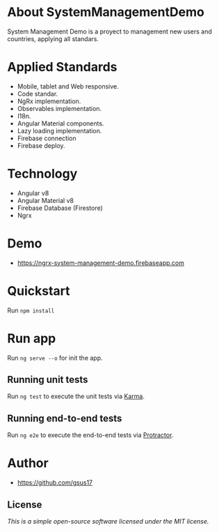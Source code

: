 # About SystemManagementDemo
System Management Demo is a proyect to management new users and countries, applying all standars.

# Applied Standards
* Mobile, tablet and Web responsive.
* Code standar.
* NgRx implementation.
* Observables implementation.
* I18n.
* Angular Material components.
* Lazy loading implementation.
* Firebase connection
* Firebase deploy.

# Technology
* Angular v8
* Angular Material v8
* Firebase Database (Firestore)
* Ngrx

# Demo
* https://ngrx-system-management-demo.firebaseapp.com

# Quickstart
Run `npm install` 

# Run app
Run `ng serve --o`  for init the app.

## Running unit tests

Run `ng test` to execute the unit tests via [Karma](https://karma-runner.github.io).

## Running end-to-end tests

Run `ng e2e` to execute the end-to-end tests via [Protractor](http://www.protractortest.org/).

# Author
* https://github.com/gsus17

## License
*This is a simple open-source software licensed under the MIT license.*
